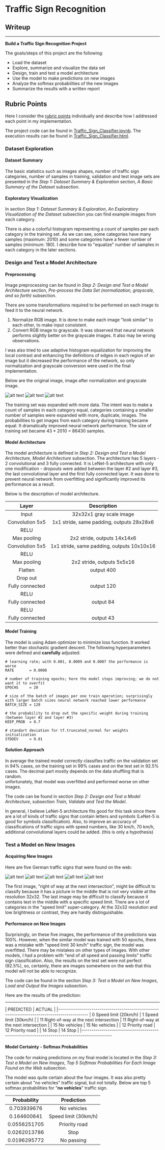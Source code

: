 # **Traffic Sign Recognition** 

## Writeup


---

**Build a Traffic Sign Recognition Project**

The goals/steps of this project are the following:
* Load the dataset
* Explore, summarize and visualize the data set
* Design, train and test a model architecture
* Use the model to make predictions on new images
* Analyze the softmax probabilities of the new images
* Summarize the results with a written report


[//]: # (Image References)

[image1]: ./traffic-sign-images/11-Right-of-way-at-the-next-intersection.jpg "Right of way at the next intersection"
[image2]: ./traffic-sign-images/12-Priority-road.jpg "Priority road"
[image3]: ./traffic-sign-images/14-Stop.jpg "Stop"
[image4]: ./traffic-sign-images/15-No-vehicles.jpg "No vehicles"
[image5]: ./traffic-sign-images/1-Speed-limit-30-km-h.jpg "Speed limit 30 km/h"
[image6]: ./writeup-images/before.png
[image7]: ./writeup-images/normalization.png
[image8]: ./writeup-images/grayscale.png

## Rubric Points
Here I consider the [rubric points](https://review.udacity.com/#!/rubrics/481/view) 
individually and describe how I addressed each point in my implementation.

The project code can be found in [Traffic_Sign_Classifier.ipynb](./Traffic_Sign_Classifier.ipynb).
The execution results can be found in [Traffic_Sign_Classifier.html](./Traffic_Sign_Classifier.html).

### Dataset Exploration

#### Dataset Summary

The basic statistics such as images shapes, number of traffic sign categories, 
number of samples in training, validation and test image sets are presented in the 
*Step 1: Dataset Summary & Exploration* section, *A Basic Summary of the Dataset* subsection. 

#### Exploratory Visualization

In section *Step 1: Dataset Summary & Exploration*, *An Exploratory Visualization of the Dataset* subsection
you can find example images from each category.

There is also a colorful histogram representing a count of samples per each category in the training set. 
As we can see, some categories have
many samples (maximum: 2010) and some categories have a fewer number of samples (minimum: 180).
I describe how to  "equalize" number of samples in each category in the later sections.

### Design and Test a Model Architecture

#### Preprocessing

Image preprocessing can be found in *Step 2: Design and Test a Model Architecture* section, 
*Pre-process the Data Set (normalization, grayscale, and so forth)* subsection.

There are some transformations required to be performed on each image to feed it to the neural network.
1. Normalize RGB image. It is done to make each image "look similar" to each other, to make input consistent.
2. Convert RGB image to grayscale. It was observed that neural network performs slightly better on the grayscale images.
It also may be wrong observations.

I was also tried to use adaptive histogram equalization for improving the local contrast and 
enhancing the definitions of edges in each region of an image but it decreased the performance of the
network, so only normalization and grayscale conversion were used in the final implementation.

Below are the original image, image after normalization and grayscale image.

![alt text][image6] ![alt text][image7] ![alt text][image8]

The training set was expanded with more data. The intent was to make a count of samples in each category equal,
categories containing a smaller number of samples were expanded with more, duplicate, images. 
The probabilities to get images from each category during training became equal. It dramatically improved
neural network performance. The size of training set became 43 * 2010 = 86430 samples.

#### Model Architecture

The model architecture is defined in *Step 2: Design and Test a Model Architecture*, *Model Architecture* subsection.
The architecture has 5 layers - 2 convolutional and 3 fully connected.
It is LeNet-5 architecture with only one modification - dropouts were added between the layer #2 and layer #3,
the last convolutional layer and the first fully connected layer. It was done to prevent neural network from overfitting
and significantly improved its performance as a result.

Below is the description of model architecture.

| Layer                 |     Description                               | 
|:---------------------:|:---------------------------------------------:| 
| Input                 | 32x32x1 gray scale image                      | 
| Convolution 5x5       | 1x1 stride, same padding, outputs 28x28x6     |
| RELU                  |                                               |
| Max pooling           | 2x2 stride, outputs 14x14x6                   |
| Convolution 5x5       | 1x1 stride, same padding, outputs 10x10x16    |
| RELU                  |                                               |
| Max pooling           | 2x2 stride, outputs 5x5x16                    |
| Flatten               | output 400                                    |
| Drop out              |                                               |
| Fully connected       | output 120                                    |
| RELU                  |                                               |
| Fully connected       | output 84                                     |
| RELU                  |                                               |
| Fully connected       | output 43                                     |


#### Model Training

The model is using Adam optimizer to minimize loss function. It worked better than stochastic gradient descent. 
The following hyperparameters were defined and **carefully** adjusted:
```
# learning rate; with 0.001, 0.0009 and 0.0007 the performance is worse 
RATE       = 0.0008

# number of training epochs; here the model stops improving; we do not want it to overfit
EPOCHS     = 20

# size of the batch of images per one train operation; surprisingly with larger batch sizes neural network reached lower performance
BATCH_SIZE = 128

# the probability to drop out the specific weight during training (between layer #2 and layer #3)
KEEP_PROB  = 0.7

# standart deviation for tf.truncated_normal for weights initialization
STDDEV     = 0.01
```

#### Solution Approach

In average the trained model correctly classifies traffic on the validation set in 94% cases, 
on the training set in 99% cases and on the test set in 92.5% cases. The decimal part mostly depends on the
data shuffling that is random.  
unfortunately, that model was overfitted and performed worse on other images.

The code can be found in section *Step 2: Design and Test a Model Architecture*, 
subsection *Train, Validate and Test the Model*.


In general, I believe LeNet-5 architecture fits good for this task since there are 
a lot of kinds of traffic signs that contain letters and symbols (LeNet-5 is good for symbols classification). 
Also, to improve an accuracy of classifications of traffic signs
with speed numbers, like 30 km/h, 70 km/h, additional convolutional layers could be added. 
(this is only a hypothesis)
 

### Test a Model on New Images

#### Acquiring New Images

Here are five German traffic signs that were found on the web:

![alt text][image1] ![alt text][image2] ![alt text][image3] ![alt text][image4] ![alt text][image5]

The first image, "right of way at the next intersection", might be difficult to classify because it has a picture 
in the middle that is not very visible at the resolution 32x32. 
The last image may be difficult to classify because it contains text in the middle with a specific speed limit. 
There are a lot of categories in the "speed limit" super-category. 
At the 32x32 resolution and low brightness or contrast, they are hardly distinguishable.

#### Performance on New Images

Surprisingly, on these five images, the performance of the predictions was 100%. However, when the similar model was
trained with 50 epochs, there was a mistake with "speed limit 30 km/h" traffic sign, the model was overfitted.
There may be mistakes on other types of images. With other models, I had a problem with "end of all speed and passing limits"
traffic sign classification. Also, the results on the test set were not perfect (92.5%), so, certainly, there are images
somewhere on the web that this model will not be able to recognize.

The code can be found in the section *Step 3: Test a Model on New Images*, *Load and Output the Images* subsection.

Here are the results of the prediction:

---------------------------------------------------------------------------------------------
|                  PREDICTED                  |                   ACTUAL                    |
|---------------------------------------------------------------------------------------------
| 0            Speed limit (20km/h)           | 1            Speed limit (30km/h)           |
| 11  Right-of-way at the next intersection   | 11  Right-of-way at the next intersection   |
| 15               No vehicles                | 15               No vehicles                |
| 12              Priority road               | 12              Priority road               |
| 14                   Stop                   | 14                   Stop                   |
|---------------------------------------------------------------------------------------------

#### Model Certainty - Softmax Probabilities

The code for making predictions on my final model is located in the *Step 3: Test a Model on New Images*, 
*Top 5 Softmax Probabilities For Each Image Found on the Web* subsection.

The model was quite certain about the four images. It was also pretty certain about "no vehicles" traffic signal,
but not totally. Below are top 5 softmax probabilities for "**no vehicles**" traffic sign.

| Probability           |     Prediction                                | 
|:---------------------:|:---------------------------------------------:| 
| 0.703939676           | No vehicles                                   | 
| 0.164600641           | Speed limit (30km/h)                          |
| 0.0556251705          | Priority road                                 |
| 0.0262013786          | Stop                                          |
| 0.0196295772          | No passing                                    |
